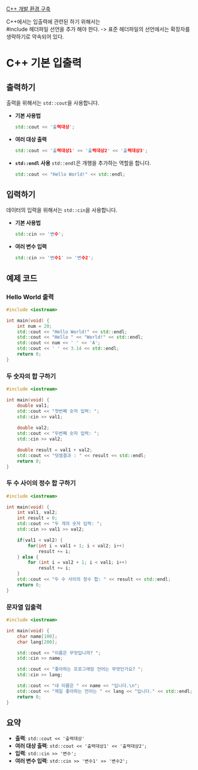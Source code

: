 [C++ 개발 환경 구축](https://blog.amylo.diskstation.me/algorithm/Starting_Algorithm_with_VSCode_C++/)

C++에서는 입출력에 관련된 하기 위해서는 <br/>
#include <iostream> 헤더파일 선언을 추가 해야 한다. -> 표준 헤더파일의 선언에서는 확장자를 생략하기로 약속되어 있다.

# C++ 기본 입출력

## 출력하기

출력을 위해서는 `std::cout`을 사용합니다.

- **기본 사용법**
  ```cpp
  std::cout << '출력대상';
  ```

- **여러 대상 출력**
  ```cpp
  std::cout << '출력대상1' << '출력대상2' << '출력대상3';
  ```

- **`std::endl` 사용**
  `std::endl`은 개행을 추가하는 역할을 합니다.
  ```cpp
  std::cout << "Hello World!" << std::endl;
  ```

## 입력하기

데이터의 입력을 위해서는 `std::cin`을 사용합니다.

- **기본 사용법**
  ```cpp
  std::cin >> '변수';
  ```

- **여러 변수 입력**
  ```cpp
  std::cin >> '변수1' >> '변수2';
  ```

## 예제 코드

### Hello World 출력

```cpp
#include <iostream>

int main(void) {
    int num = 20;
    std::cout << "Hello World!" << std::endl;
    std::cout << "Hello " << "World!" << std::endl;
    std::cout << num << ' ' << 'A';
    std::cout << ' ' << 3.14 << std::endl;
    return 0;
}
```

### 두 숫자의 합 구하기

```cpp
#include <iostream>

int main(void) {
    double val1;
    std::cout << "첫번째 숫자 입력: ";
    std::cin >> val1;
    
    double val2;
    std::cout << "두번째 숫자 입력: ";
    std::cin >> val2;

    double result = val1 + val2;
    std::cout << "덧셈결과 : " << result << std::endl;
    return 0;
}
```

### 두 수 사이의 정수 합 구하기

```cpp
#include <iostream>

int main(void) {
    int val1, val2;
    int result = 0;
    std::cout << "두 개의 숫자 입력: ";
    std::cin >> val1 >> val2;

    if(val1 < val2) {
        for(int i = val1 + 1; i < val2; i++)
            result += i;
    } else {
        for (int i = val2 + 1; i < val1; i++)
            result += i;
    }
    std::cout << "두 수 사이의 정수 합: " << result << std::endl;
    return 0;
}
```

### 문자열 입출력

```cpp
#include <iostream>

int main(void) {
    char name[100];
    char lang[200];

    std::cout << "이름은 무엇입니까? ";
    std::cin >> name;

    std::cout << "좋아하는 프로그래밍 언어는 무엇인가요? ";
    std::cin >> lang;

    std::cout << "내 이름은 " << name << "입니다.\n";
    std::cout << "제일 좋아하는 언어는 " << lang << "입니다." << std::endl;
    return 0;
}
```

## 요약

- **출력**: `std::cout << '출력대상'`
- **여러 대상 출력**: `std::cout << '출력대상1' << '출력대상2';`
- **입력**: `std::cin >> '변수';`
- **여러 변수 입력**: `std::cin >> '변수1' >> '변수2';`
```
